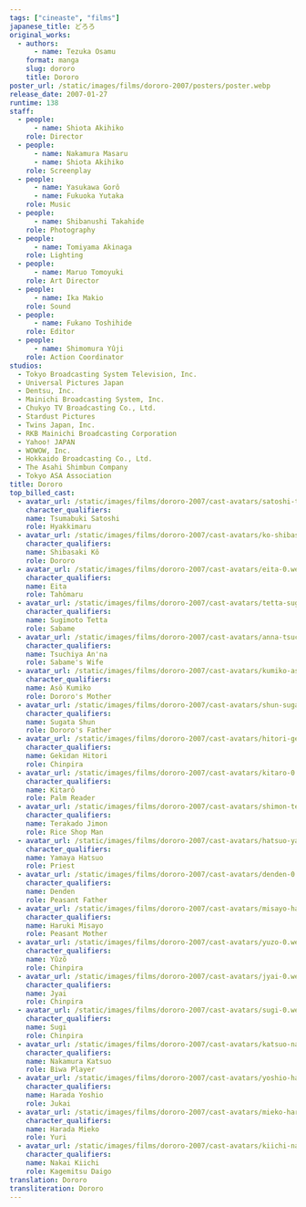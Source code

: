 ```yaml
---
tags: ["cineaste", "films"]
japanese_title: どろろ
original_works:
  - authors:
      - name: Tezuka Osamu
    format: manga
    slug: dororo
    title: Dororo
poster_url: /static/images/films/dororo-2007/posters/poster.webp
release_date: 2007-01-27
runtime: 138
staff:
  - people:
      - name: Shiota Akihiko
    role: Director
  - people:
      - name: Nakamura Masaru
      - name: Shiota Akihiko
    role: Screenplay
  - people:
      - name: Yasukawa Gorô
      - name: Fukuoka Yutaka
    role: Music
  - people:
      - name: Shibanushi Takahide
    role: Photography
  - people:
      - name: Tomiyama Akinaga
    role: Lighting
  - people:
      - name: Maruo Tomoyuki
    role: Art Director
  - people:
      - name: Ika Makio
    role: Sound
  - people:
      - name: Fukano Toshihide
    role: Editor
  - people:
      - name: Shimomura Yûji
    role: Action Coordinator
studios:
  - Tokyo Broadcasting System Television, Inc.
  - Universal Pictures Japan
  - Dentsu, Inc.
  - Mainichi Broadcasting System, Inc.
  - Chukyo TV Broadcasting Co., Ltd.
  - Stardust Pictures
  - Twins Japan, Inc.
  - RKB Mainichi Broadcasting Corporation
  - Yahoo! JAPAN
  - WOWOW, Inc.
  - Hokkaido Broadcasting Co., Ltd.
  - The Asahi Shimbun Company
  - Tokyo ASA Association
title: Dororo
top_billed_cast:
  - avatar_url: /static/images/films/dororo-2007/cast-avatars/satoshi-tsumabuki-0.webp
    character_qualifiers:
    name: Tsumabuki Satoshi
    role: Hyakkimaru
  - avatar_url: /static/images/films/dororo-2007/cast-avatars/ko-shibasaki-0.webp
    character_qualifiers:
    name: Shibasaki Kô
    role: Dororo
  - avatar_url: /static/images/films/dororo-2007/cast-avatars/eita-0.webp
    character_qualifiers:
    name: Eita
    role: Tahômaru
  - avatar_url: /static/images/films/dororo-2007/cast-avatars/tetta-sugimoto-0.webp
    character_qualifiers:
    name: Sugimoto Tetta
    role: Sabame
  - avatar_url: /static/images/films/dororo-2007/cast-avatars/anna-tsuchiya-0.webp
    character_qualifiers:
    name: Tsuchiya An'na
    role: Sabame's Wife
  - avatar_url: /static/images/films/dororo-2007/cast-avatars/kumiko-aso-0.webp
    character_qualifiers:
    name: Asô Kumiko
    role: Dororo's Mother
  - avatar_url: /static/images/films/dororo-2007/cast-avatars/shun-sugata-0.webp
    character_qualifiers:
    name: Sugata Shun
    role: Dororo's Father
  - avatar_url: /static/images/films/dororo-2007/cast-avatars/hitori-gekidan-0.webp
    character_qualifiers:
    name: Gekidan Hitori
    role: Chinpira
  - avatar_url: /static/images/films/dororo-2007/cast-avatars/kitaro-0.webp
    character_qualifiers:
    name: Kitarô
    role: Palm Reader
  - avatar_url: /static/images/films/dororo-2007/cast-avatars/shimon-terakado-0.webp
    character_qualifiers:
    name: Terakado Jimon
    role: Rice Shop Man
  - avatar_url: /static/images/films/dororo-2007/cast-avatars/hatsuo-yamaya-0.webp
    character_qualifiers:
    name: Yamaya Hatsuo
    role: Priest
  - avatar_url: /static/images/films/dororo-2007/cast-avatars/denden-0.webp
    character_qualifiers:
    name: Denden
    role: Peasant Father
  - avatar_url: /static/images/films/dororo-2007/cast-avatars/misayo-haruki-0.webp
    character_qualifiers:
    name: Haruki Misayo
    role: Peasant Mother
  - avatar_url: /static/images/films/dororo-2007/cast-avatars/yuzo-0.webp
    character_qualifiers:
    name: Yûzô
    role: Chinpira
  - avatar_url: /static/images/films/dororo-2007/cast-avatars/jyai-0.webp
    character_qualifiers:
    name: Jyai
    role: Chinpira
  - avatar_url: /static/images/films/dororo-2007/cast-avatars/sugi-0.webp
    character_qualifiers:
    name: Sugi
    role: Chinpira
  - avatar_url: /static/images/films/dororo-2007/cast-avatars/katsuo-nakamura-0.webp
    character_qualifiers:
    name: Nakamura Katsuo
    role: Biwa Player
  - avatar_url: /static/images/films/dororo-2007/cast-avatars/yoshio-harada-0.webp
    character_qualifiers:
    name: Harada Yoshio
    role: Jukai
  - avatar_url: /static/images/films/dororo-2007/cast-avatars/mieko-harada-0.webp
    character_qualifiers:
    name: Harada Mieko
    role: Yuri
  - avatar_url: /static/images/films/dororo-2007/cast-avatars/kiichi-nakai-0.webp
    character_qualifiers:
    name: Nakai Kiichi
    role: Kagemitsu Daigo
translation: Dororo
transliteration: Dororo
---
```

